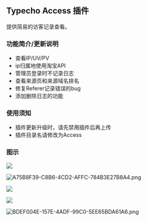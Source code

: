 ## Typecho Access 插件

提供简易的访客记录查看。

### 功能简介/更新说明

* 查看IP/UV/PV
* ip归属地使用淘宝API
* 管理员登录时不记录日志
* 查看来源页和来源域名排名
* 修复Referer记录错误的bug
* 添加删除日志的功能

### 使用须知

* 插件更新升级时，请先禁用插件后再上传
* 插件目录名请修改为Access

### 图示
![](https://kotori.love/usr/uploads/2015/12/4187563925.jpg)

![A75B8F39-C8B6-4CD2-AFFC-784B3E27B8A4.png](https://kotori.love/usr/uploads/2015/12/2019049143.png)

![](https://kotori.love/usr/uploads/2016/08/1564663056.png)

![](https://kotori.love/usr/uploads/2016/08/1121750290.png)

![BDEF004E-157E-4ADF-99C0-5EE65BDA61A6.png](https://kotori.love/usr/uploads/2016/11/3973345673.png)